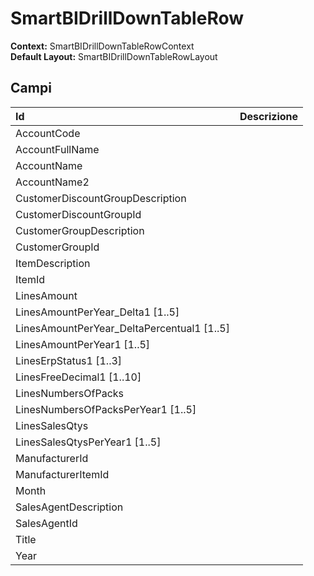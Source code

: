 # SmartBIDrillDownTableRow

**Context:** SmartBIDrillDownTableRowContext  
**Default Layout:** SmartBIDrillDownTableRowLayout

## Campi

| Id | Descrizione |
| :--- | :--- |
| AccountCode |  |
| AccountFullName |  |
| AccountName |  |
| AccountName2 |  |
| CustomerDiscountGroupDescription |  |
| CustomerDiscountGroupId |  |
| CustomerGroupDescription |  |
| CustomerGroupId |  |
| ItemDescription |  |
| ItemId |  |
| LinesAmount |  |
| LinesAmountPerYear\_Delta1 \[1..5\] |  |
| LinesAmountPerYear\_DeltaPercentual1 \[1..5\] |  |
| LinesAmountPerYear1 \[1..5\] |  |
| LinesErpStatus1 \[1..3\] |  |
| LinesFreeDecimal1 \[1..10\] |  |
| LinesNumbersOfPacks |  |
| LinesNumbersOfPacksPerYear1 \[1..5\] |  |
| LinesSalesQtys |  |
| LinesSalesQtysPerYear1 \[1..5\] |  |
| ManufacturerId |  |
| ManufacturerItemId |  |
| Month |  |
| SalesAgentDescription |  |
| SalesAgentId |  |
| Title |  |
| Year |  |

